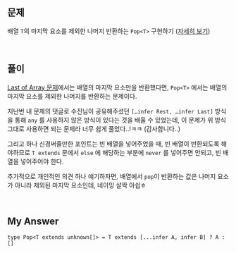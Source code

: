 ## 문제

배열 `T`의 마지막 요소를 제외한 나머지 반환하는 `Pop<T>` 구현하기 ([자세히 보기](https://github.com/type-challenges/type-challenges/blob/main/questions/00016-medium-pop/README.md))

<br>

## 풀이

[Last of Array 문제](https://github.com/kanghyun98/type-challenges/blob/main/%ED%92%80%EC%9D%B4/18.%20Last%20of%20Array.md)에서는 배열의 마지막 요소만을 반환했다면, `Pop<T>` 에서는 배열의 마지막 요소를 제외한 나머지를 반환하는 문제이다.

지난번 내 문제의 댓글로 수진님이 공유해주셨던 `[…infer Rest, …infer Last]` 방식을 통해 `any` 를 사용하지 않은 방식이 있다는 것을 배울 수 있었는데, 이 문제가 위 방식 그대로 사용하면 되는 문제라 너무 쉽게 풀었다..!ㅋㅋ (감사합니다..)

그리고 하나 신경써줄만한 포인트는 빈 배열을 넣어주었을 때, 빈 배열이 반환되도록 해야하므로 `T extends` 문에서 `else` 에 해당하는 부분에 `never` 를 넣어주면 안되고, 빈 배열을 넣어주어야 한다.

추가적으로 개인적인 의견 하나 얘기하자면, 배열에서 `pop`이 반환하는 값은 나머지 요소가 아니라 제외된 마지막 요소인데, 네이밍 살짝 아쉽ㅎ

<br>

## My Answer

```tsx
type Pop<T extends unknown[]> = T extends [...infer A, infer B] ? A : []
```
